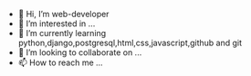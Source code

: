 - 👋 Hi, I’m web-developer
- 👀 I’m interested in ...
- 🌱 I’m currently learning python,django,postgresql,html,css,javascript,github and git
- 💞️ I’m looking to collaborate on ...
- 📫 How to reach me ...

<!---
web-injiner/web-injiner is a ✨ special ✨ repository because its `README.md` (this file) appears on your GitHub profile.
You can click the Preview link to take a look at your changes.
--->
